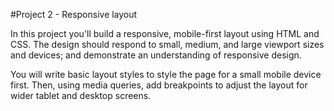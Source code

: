 #Project 2 - Responsive layout

In this project you'll build a responsive, mobile-first layout using HTML and CSS. The design should respond to small, medium, and large viewport sizes and devices; and demonstrate an understanding of responsive design.

You will write basic layout styles to style the page for a small mobile device first. Then, using media queries, add breakpoints to adjust the layout for wider tablet and desktop screens.